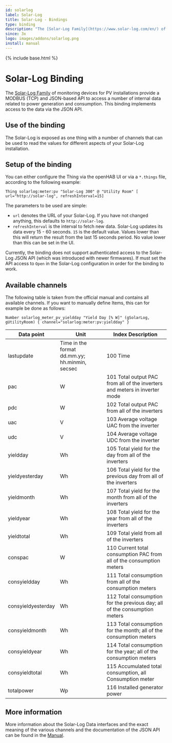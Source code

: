 ```yaml
---
id: solarlog
label: Solar-Log
title: Solar-Log - Bindings
type: binding
description: "The [Solar-Log Family](https://www.solar-log.com/en/) of monitoring devices for PV installations provide a MODBUS (TCP) and JSON-based API to access a number of internal data related to power generation and consumption. This binding implements access to the data via the JSON API."
since: 3x
logo: images/addons/solarlog.png
install: manual
---
```


<!-- Attention authors: Do not edit directly. Please add your changes to the appropriate source repository -->

{% include base.html %}

# Solar-Log Binding 

The [Solar-Log Family](https://www.solar-log.com/en/) of monitoring devices for PV installations provide a MODBUS (TCP) and JSON-based API to access a number of internal data related to power generation and consumption. This binding implements access to the data via the JSON API.

## Use of the binding

The Solar-Log is exposed as one thing with a number of channels that can be used to read the values for different aspects of your Solar-Log installation. 

## Setup of the binding

You can either configure the Thing via the openHAB UI or via a `*.things` file, according to the following example:

`Thing solarlog:meter:pv "Solar-Log 300" @ "Utility Room" [ url="http://solar-log", refreshInterval=15]`

The parameters to be used are simple:

* `url` denotes the URL of your Solar-Log. If you have not changed anything, this defaults to `http://solar-log`.
* `refreshInterval` is the interval to fetch new data. Solar-Log updates its data every 15 - 60 seconds. `15` is the default value. Values lower than this will return the result from the last 15 seconds period. No value lower than this can be set in the UI.

Currently, the binding does not support authenticated access to the Solar-Log JSON API (which was introduced with newer firmwares). If must set the API access to `Open` in the Solar-Log configuration in order for the binding to work.

## Available channels

The following table is taken from the official manual and contains all available channels. If you want to manually define Items, this can for example be done as follows:

`Number solarlog_meter_pv_yieldday "Yield Day [% W]" (gSolarLog, gUtilityRoom) { channel="solarlog:meter:pv:yieldday" }` 

Data point          | Unit                  | Index Description
------------------- | --------------------- | -----------------   
lastupdate          | Time in the format dd.mm.yy; hh.minmin, secsec | 100 Time
pac                 | W  | 101 Total output PAC from all of the inverters and meters in inverter mode
pdc                 | W  | 102 Total output PAC from all of the inverters
uac                 | V  | 103 Average voltage UAC from the inverter
udc                 | V  | 104 Average voltage UDC from the inverter
yieldday            | Wh | 105 Total yield for the day from all of the inverters
yieldyesterday      | Wh | 106 Total yield for the previous day from all of the inverters
yieldmonth          | Wh | 107 Total yield for the month from all of the inverters
yieldyear           | Wh | 108 Total yield for the year from all of the inverters
yieldtotal          | Wh | 109 Total yield from all of the inverters
conspac             | W  | 110 Current total consumption PAC from all of the consumption meters
consyieldday        | Wh | 111 Total consumption from all of the consumption meters
consyieldyesterday  | Wh | 112 Total consumption for the previous day; all of the consumption meters
consyieldmonth      | Wh | 113 Total consumption for the month; all of the consumption meters
consyieldyear       | Wh | 114 Total consumption for the year; all of the consumption meters
consyieldtotal      | Wh | 115 Accumulated total consumption, all Consumption meter
totalpower          | Wp | 116 Installed generator power

## More information

More information about the Solar-Log Data interfaces and the exact meaning of the various channels and the documentation of the JSON API can be found in the [Manual](https://www.solar-log.com/manuals/manuals/en_GB/SolarLog_Manual_3x_EN.pdf). 
